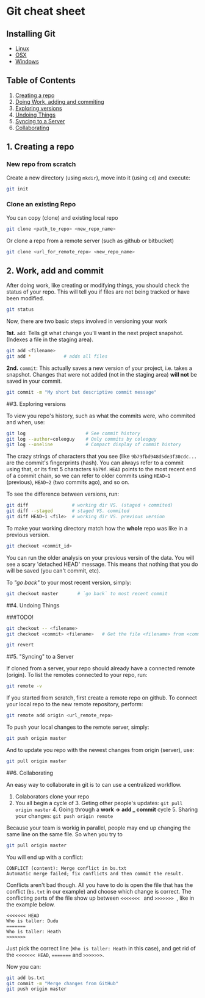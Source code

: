 # Git cheat sheet


## Installing Git

* [Linux](http://git-scm.com/download/linux)
* [OSX](http://git-scm.com/download/mac)
* [Windows](https://git-for-windows.github.io)


## Table of Contents

1. [Creating a repo](#create_repo)
2. [Doing Work, adding and commiting](#work_add_commit)
3. [Exploring versions](#explore)
4. [Undoing Things](#undo)
5. [Syncing to a Server](#remote)
6. [Collaborating](#collaborate)


## 1. Creating a repo <a id="create_repo"></a>

### New repo from scratch
Create a new directory (using `mkdir`), move into it (using `cd`) and execute:

```bash
git init
```

### Clone an existing Repo

You can copy (clone) and existing local repo

```bash
git clone <path_to_repo> <new_repo_name>
```

Or clone a repo from a remote server (such as github or bitbucket)

```bash
git clone <url_for_remote_repo> <new_repo_name>
```

## 2. Work, add and commit <a id="work_add_commit"></a>

After doing work, like creating or modifying things, you should check the status of your repo. This will tell you if files are not being tracked or have been modified.

```bash
git status
```

Now, there are two basic steps involved in versioning your work

**1st.** `add`: Tells git what change you'll want in the next project snapshot. (Indexes a file in the staging area).

```bash
git add <filename>
git add *            # adds all files
```

**2nd.** `commit`: This actually saves a new version of your project, i.e. takes a snapshot. Changes that were not added (not in the staging area) __will not__ be saved in your commit.

```bash
git commit -m "My short but descriptive commit message"
```

##3. Exploring versions<a id="explore"></a>

To view you repo's history, such as what the commits were, who commited and when, use:

```bash
git log                      # See commit history
git log --author=coleoguy    # Only commits by coleoguy
git log --oneline            # Compact display of commit history
```

The crazy strings of characters that you see (like `9b79fbd948d5de3f30cdc...` are the commit's fingerprints (hash). You can always refer to a commit using that, or its first 5 characters `9b79f`. `HEAD` points to the most recent end of a commit chain, so we can refer to older commits using `HEAD~1` (previous), `HEAD~2` (two commits ago), and so on.


To see the difference between versions, run:

```bash
git diff                # working dir VS. (staged + commited)
git diff --staged       # staged VS. commited
git diff HEAD~1 <file>  # working dir VS. previous version
```

To make your working directory match how the **whole** repo was like in a previous version. 

```bash
git checkout <commit_id>
```

You can run the older analysis on your previous versin of the data.
You will see a scary 'detached HEAD' message. This means that nothing that you do will be saved (you can't commit, etc).

To _"go back"_ to your most recent version, simply:

```bash
git checkout master       # `go back` to most recent commit
```

##4. Undoing Things <a id="undo"></a>

###TODO!
```bash
git checkout -- <filename>
git checkout <commit> <filename>   # Get the file <filename> from <commit>
```

```bash
git revert
```


##5. "Syncing" to a Server <a id="remote"></a>

If cloned from a server, your repo should already have a connected remote (origin). To list the remotes connected to your repo, run:

```bash
git remote -v
```

If you started from scratch, first create a remote repo on github. To connect your local repo to the new remote repository, perform:

```bash
git remote add origin <url_remote_repo>
```

To push your local changes to the remote server, simply:

```bash
git push origin master
```

And to update you repo with the newest changes from origin (server), use:

```bash
git pull origin master
```

##6. Collaborating <a id="collaborate"></a>

An easy way to collaborate in git is to can use a centralized workflow.

1. Colaborators clone your repo
2. You all begin a cycle of
   3. Geting other people's updates: `git pull origin master`
   4. Going through a **work -> add _ commit** cycle
   5. Sharing your changes: `git push origin remote`


Because your team is workig in parallel, people may end up changing the same line on the same file. So when you try to

```bash
git pull origin master
```
 
You will end up with a conflict:

```
CONFLICT (content): Merge conflict in bs.txt
Automatic merge failed; fix conflicts and then commit the result.
```

Conflicts aren't bad though. All you have to do is open the file that has the conflict (`bs.txt` in our example) and choose which change is correct. The conflicting parts of the file show up between `<<<<<<< ` and `>>>>>>> `, like in the example below.

```
<<<<<<< HEAD
Who is taller: Dudu
=======
Who is taller: Heath
>>>>>>> 
```

Just pick the correct line (`Who is taller: Heath` in this case), and get rid of the `<<<<<<< HEAD`, `=======` and `>>>>>>>`.

Now you can:

```bash
git add bs.txt
git commit -m "Merge changes from GitHub"
git push origin master
```

